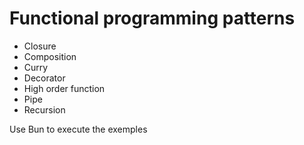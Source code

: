 # Functional programming patterns
- Closure
- Composition
- Curry
- Decorator
- High order function
- Pipe
- Recursion

Use Bun to execute the exemples
